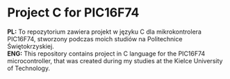 # Project C for PIC16F74
<b>PL:</b> To repozytorium zawiera projekt w języku C dla mikrokontrolera PIC16F74, stworzony podczas moich studiów na Politechnice Świętokrzyskiej.<br/> 
<b>ENG:</b> This repository contains project in C language for the PIC16F74 microcontroller, that was created during my studies at the Kielce University of Technology.
